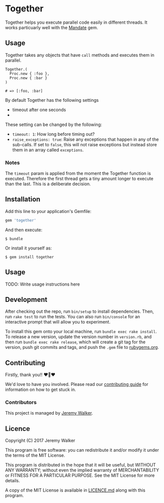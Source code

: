 # Together

Together helps you execute parallel code easily in different threads. It works particuarly well with the [Mandate](https://github.com/iHiD/mandate) gem.

## Usage

Together takes any objects that have `call` methods and executes them in parallel.

```
Together.(
  Proc.new { :foo },
  Proc.new { :bar }
)

# => [:foo, :bar]
```

By default Together has the following settings

- timeout after one seconds
-

These setting can be changed by the following:
- `timeout: 1`: How long before timing out?
- `raise_exceptions: true`: Raise any exceptions that happen in any of the sub-calls. If set to `false`, this will not raise exceptions but instead store them in an array called `exceptions`.

### Notes

The `timeout` param is applied from the moment the Together function is executed. Therefore the first thread gets a tiny amount longer to execute than the last. This is a deliberate decision.

## Installation

Add this line to your application's Gemfile:

```ruby
gem 'together'
```

And then execute:

    $ bundle

Or install it yourself as:

    $ gem install together

## Usage

TODO: Write usage instructions here

## Development

After checking out the repo, run `bin/setup` to install dependencies. Then, run `rake test` to run the tests. You can also run `bin/console` for an interactive prompt that will allow you to experiment.

To install this gem onto your local machine, run `bundle exec rake install`. To release a new version, update the version number in `version.rb`, and then run `bundle exec rake release`, which will create a git tag for the version, push git commits and tags, and push the `.gem` file to [rubygems.org](https://rubygems.org).

## Contributing

Firstly, thank you!! :heart::sparkling_heart::heart:

We'd love to have you involved. Please read our [contributing guide](https://github.com/iHiD/together/tree/master/CONTRIBUTING.md) for information on how to get stuck in.

### Contributors

This project is managed by [Jeremy Walker](http://ihid.co.uk).

## Licence

Copyright (C) 2017 Jeremy Walker

This program is free software: you can redistribute it and/or modify
it under the terms of the MIT License.

This program is distributed in the hope that it will be useful,
but WITHOUT ANY WARRANTY; without even the implied warranty of
MERCHANTABILITY or FITNESS FOR A PARTICULAR PURPOSE.  See the
MIT License for more details.

A copy of the MIT License is available in [LICENCE.md](https://github.com/iHiD/together/blob/master/LICENCE.md)
along with this program.
